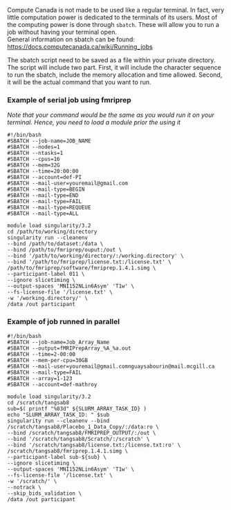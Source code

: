 Compute Canada is not made to be used like a regular terminal. In fact, very little computation power is dedicated to the terminals of its users. Most of the computing power is done through ```sbatch```. These will allow you to run a job without having your terminal open. 
<br /> General information on sbatch can be found: https://docs.computecanada.ca/wiki/Running_jobs

The sbatch script need to be saved as a file within your private directory. The script will include two part. First, it will include the character sequence to run the sbatch, include the memory allocation and time allowed. Second, it will be the actual command that you want to run.

### Example of serial job using fmriprep ###
*Note that your command would be the same as you would run it on your terminal. Hence, you need to load a module prior the using it*

``` 
#!/bin/bash
#SBATCH --job-name=JOB_NAME
#SBATCH --nodes=1
#SBATCH --ntasks=1
#SBATCH --cpus=16
#SBATCH --mem=32G
#SBATCH --time=20:00:00
#SBATCH --account=def-PI
#SBATCH --mail-user=youremail@gmail.com
#SBATCH --mail-type=BEGIN
#SBATCH --mail-type=END
#SBATCH --mail-type=FAIL
#SBATCH --mail-type=REQUEUE
#SBATCH --mail-type=ALL

module load singularity/3.2
cd /path/to/working/directory
singularity run --cleanenv 
--bind /path/to/dataset:/data \
--bind /path/to/fmriprep/ouput:/out \
--bind '/path/to/working/directory/:/working.directory' \
--bind '/path/to/fmriprep/license.txt:/license.txt' \
/path/to/fmriprep/software/fmriprep.1.4.1.simg \
--participant-label 011 \
--ignore slicetiming \
--output-spaces 'MNI152NLin6Asym' 'T1w' \
--fs-license-file '/license.txt' \
-w '/working.directory/' \
/data /out participant
```

### Example of job runned in parallel ###
```
#!/bin/bash
#SBATCH --job-name=Job_Array_Name
#SBATCH --output=fMRIPrepArray_%A_%a.out
#SBATCH --time=2-00:00
#SBATCH --mem-per-cpu=30GB
#SBATCH --mail-user=youremail@gmail.comnguaysabourin@mail.mcgill.ca
#SBATCH --mail-type=FAIL
#SBATCH --array=1-123
#SBATCH --account=def-mathroy

module load singularity/3.2
cd /scratch/tangsab8
sub=$( printf "%03d" ${SLURM_ARRAY_TASK_ID} )
echo "SLURM_ARRAY_TASK_ID: " $sub
singularity run --cleanenv --bind /scratch/tangsab8/Placebo_1_Data_Copy/:/data:ro \
--bind /scratch/tangsab8/FMRIPREP_OUTPUT/:/out \
--bind '/scratch/tangsab8/Scratch/:/scratch' \
--bind '/scratch/tangsab8/license.txt:/license.txt:ro' \
/scratch/tangsab8/fmriprep.1.4.1.simg \
--participant-label sub-${sub} \
--ignore slicetiming \
--output-spaces 'MNI152NLin6Asym' 'T1w' \
--fs-license-file '/license.txt' \
-w '/scratch/' \
--notrack \
--skip_bids_validation \
/data /out participant
```
